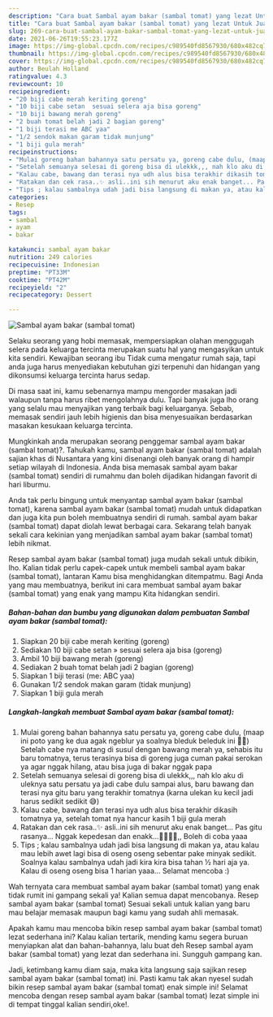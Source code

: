 ```yaml
---
description: "Cara buat Sambal ayam bakar (sambal tomat) yang lezat Untuk Jualan"
title: "Cara buat Sambal ayam bakar (sambal tomat) yang lezat Untuk Jualan"
slug: 269-cara-buat-sambal-ayam-bakar-sambal-tomat-yang-lezat-untuk-jualan
date: 2021-06-26T19:55:23.177Z
image: https://img-global.cpcdn.com/recipes/c989540fd8567930/680x482cq70/sambal-ayam-bakar-sambal-tomat-foto-resep-utama.jpg
thumbnail: https://img-global.cpcdn.com/recipes/c989540fd8567930/680x482cq70/sambal-ayam-bakar-sambal-tomat-foto-resep-utama.jpg
cover: https://img-global.cpcdn.com/recipes/c989540fd8567930/680x482cq70/sambal-ayam-bakar-sambal-tomat-foto-resep-utama.jpg
author: Beulah Holland
ratingvalue: 4.3
reviewcount: 10
recipeingredient:
- "20 biji cabe merah keriting goreng"
- "10 biji cabe setan  sesuai selera aja bisa goreng"
- "10 biji bawang merah goreng"
- "2 buah tomat belah jadi 2 bagian goreng"
- "1 biji terasi me ABC yaa"
- "1/2 sendok makan garam tidak munjung"
- "1 biji gula merah"
recipeinstructions:
- "Mulai goreng bahan bahannya satu persatu ya, goreng cabe dulu, (maap ini poto yang ke dua agak ngeblur ya soalnya bleduk beleduk ini 🙏🏻) Setelah cabe nya matang di susul dengan bawang merah ya, sehabis itu baru tomatnya, terus terasinya bisa di goreng juga cuman pakai serokan ya agar nggak hilang, atau bisa juga di bakar nggak papa"
- "Setelah semuanya selesai di goreng bisa di ulekkk,,, nah klo aku di uleknya satu persatu ya jadi cabe dulu sampai alus, baru bawang dan terasi nya gitu baru yang terakhir tomatnya (karna ulekan ku kecil jadi harus sedikit sedikit 😅)"
- "Kalau cabe, bawang dan terasi nya udh alus bisa terakhir dikasih tomatnya ya, setelah tomat nya hancur kasih 1 biji gula merah"
- "Ratakan dan cek rasa..✨ asli..ini sih menurut aku enak banget... Pas gitu rasanya... Nggak kepedesan dan enakk...👍🏻👍🏻,, Boleh di coba yaaa"
- "Tips ; kalau sambalnya udah jadi bisa langsung di makan ya, atau kalau mau lebih awet lagi bisa di oseng oseng sebentar pake minyak sedikit. Soalnya kalau sambalnya udah jadi kira kira bisa tahan ½ hari aja ya. Kalau di oseng oseng bisa 1 harian yaaa... Selamat mencoba :)"
categories:
- Resep
tags:
- sambal
- ayam
- bakar

katakunci: sambal ayam bakar 
nutrition: 249 calories
recipecuisine: Indonesian
preptime: "PT33M"
cooktime: "PT42M"
recipeyield: "2"
recipecategory: Dessert

---
```



![Sambal ayam bakar (sambal tomat)](https://img-global.cpcdn.com/recipes/c989540fd8567930/680x482cq70/sambal-ayam-bakar-sambal-tomat-foto-resep-utama.jpg)

Selaku seorang yang hobi memasak, mempersiapkan olahan menggugah selera pada keluarga tercinta merupakan suatu hal yang mengasyikan untuk kita sendiri. Kewajiban seorang ibu Tidak cuma mengatur rumah saja, tapi anda juga harus menyediakan kebutuhan gizi terpenuhi dan hidangan yang dikonsumsi keluarga tercinta harus sedap.

Di masa  saat ini, kamu sebenarnya mampu mengorder masakan jadi walaupun tanpa harus ribet mengolahnya dulu. Tapi banyak juga lho orang yang selalu mau menyajikan yang terbaik bagi keluarganya. Sebab, memasak sendiri jauh lebih higienis dan bisa menyesuaikan berdasarkan masakan kesukaan keluarga tercinta. 



Mungkinkah anda merupakan seorang penggemar sambal ayam bakar (sambal tomat)?. Tahukah kamu, sambal ayam bakar (sambal tomat) adalah sajian khas di Nusantara yang kini disenangi oleh banyak orang di hampir setiap wilayah di Indonesia. Anda bisa memasak sambal ayam bakar (sambal tomat) sendiri di rumahmu dan boleh dijadikan hidangan favorit di hari liburmu.

Anda tak perlu bingung untuk menyantap sambal ayam bakar (sambal tomat), karena sambal ayam bakar (sambal tomat) mudah untuk didapatkan dan juga kita pun boleh membuatnya sendiri di rumah. sambal ayam bakar (sambal tomat) dapat diolah lewat berbagai cara. Sekarang telah banyak sekali cara kekinian yang menjadikan sambal ayam bakar (sambal tomat) lebih nikmat.

Resep sambal ayam bakar (sambal tomat) juga mudah sekali untuk dibikin, lho. Kalian tidak perlu capek-capek untuk membeli sambal ayam bakar (sambal tomat), lantaran Kamu bisa menghidangkan ditempatmu. Bagi Anda yang mau membuatnya, berikut ini cara membuat sambal ayam bakar (sambal tomat) yang enak yang mampu Kita hidangkan sendiri.

<!--inarticleads1-->

##### Bahan-bahan dan bumbu yang digunakan dalam pembuatan Sambal ayam bakar (sambal tomat):

1. Siapkan 20 biji cabe merah keriting (goreng)
1. Sediakan 10 biji cabe setan » sesuai selera aja bisa (goreng)
1. Ambil 10 biji bawang merah (goreng)
1. Sediakan 2 buah tomat belah jadi 2 bagian (goreng)
1. Siapkan 1 biji terasi (me: ABC yaa)
1. Gunakan 1/2 sendok makan garam (tidak munjung)
1. Siapkan 1 biji gula merah




<!--inarticleads2-->

##### Langkah-langkah membuat Sambal ayam bakar (sambal tomat):

1. Mulai goreng bahan bahannya satu persatu ya, goreng cabe dulu, (maap ini poto yang ke dua agak ngeblur ya soalnya bleduk beleduk ini 🙏🏻) Setelah cabe nya matang di susul dengan bawang merah ya, sehabis itu baru tomatnya, terus terasinya bisa di goreng juga cuman pakai serokan ya agar nggak hilang, atau bisa juga di bakar nggak papa
1. Setelah semuanya selesai di goreng bisa di ulekkk,,, nah klo aku di uleknya satu persatu ya jadi cabe dulu sampai alus, baru bawang dan terasi nya gitu baru yang terakhir tomatnya (karna ulekan ku kecil jadi harus sedikit sedikit 😅)
1. Kalau cabe, bawang dan terasi nya udh alus bisa terakhir dikasih tomatnya ya, setelah tomat nya hancur kasih 1 biji gula merah
1. Ratakan dan cek rasa..✨ asli..ini sih menurut aku enak banget... Pas gitu rasanya... Nggak kepedesan dan enakk...👍🏻👍🏻,, Boleh di coba yaaa
1. Tips ; kalau sambalnya udah jadi bisa langsung di makan ya, atau kalau mau lebih awet lagi bisa di oseng oseng sebentar pake minyak sedikit. Soalnya kalau sambalnya udah jadi kira kira bisa tahan ½ hari aja ya. Kalau di oseng oseng bisa 1 harian yaaa... Selamat mencoba :)




Wah ternyata cara membuat sambal ayam bakar (sambal tomat) yang enak tidak rumit ini gampang sekali ya! Kalian semua dapat mencobanya. Resep sambal ayam bakar (sambal tomat) Sesuai sekali untuk kalian yang baru mau belajar memasak maupun bagi kamu yang sudah ahli memasak.

Apakah kamu mau mencoba bikin resep sambal ayam bakar (sambal tomat) lezat sederhana ini? Kalau kalian tertarik, mending kamu segera buruan menyiapkan alat dan bahan-bahannya, lalu buat deh Resep sambal ayam bakar (sambal tomat) yang lezat dan sederhana ini. Sungguh gampang kan. 

Jadi, ketimbang kamu diam saja, maka kita langsung saja sajikan resep sambal ayam bakar (sambal tomat) ini. Pasti kamu tak akan nyesel sudah bikin resep sambal ayam bakar (sambal tomat) enak simple ini! Selamat mencoba dengan resep sambal ayam bakar (sambal tomat) lezat simple ini di tempat tinggal kalian sendiri,oke!.


